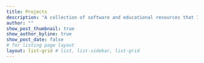 ```yaml
---
title: Projects
description: "A collection of software and educational resources that I've contributed to and created."
author: ""
show_post_thumbnail: true
show_author_byline: true
show_post_date: false
# for listing page layout
layout: list-grid # list, list-sidebar, list-grid
---
```



